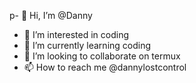 p- 👋 Hi, I’m @Danny
- 👀 I’m interested in coding 
- 🌱 I’m currently learning coding 
- 💞️ I’m looking to collaborate on termux
- 📫 How to reach me @dannylostcontrol

<!---
DannyLostControl/DannyLostControl is a ✨ special ✨ repository because its `README.md` (this file) appears on your GitHub profile.
You can click the Preview link to take a look at your changes.
--->
